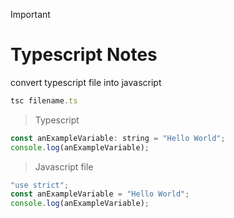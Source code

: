 > [!IMPORTANT]
>
> # Typescript Notes
>
> convert typescript file into javascript

```js
tsc filename.ts
```

> Typescript

```js
const anExampleVariable: string = "Hello World";
console.log(anExampleVariable);
```

> Javascript file

```js
"use strict";
const anExampleVariable = "Hello World";
console.log(anExampleVariable);
```
